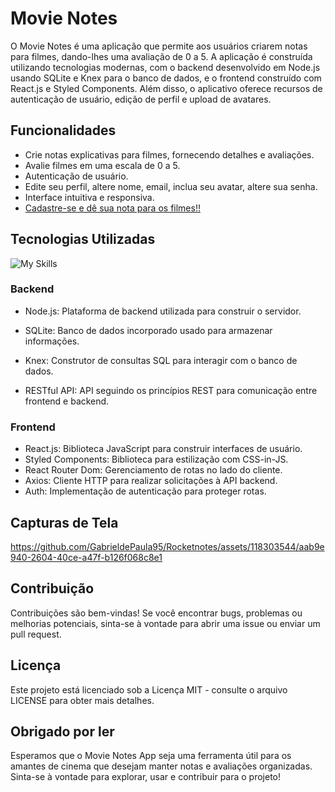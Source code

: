 # Movie Notes

O Movie Notes é uma aplicação que permite aos usuários criarem notas para filmes, dando-lhes uma avaliação de 0 a 5. A aplicação é construída utilizando tecnologias modernas, com o backend desenvolvido em Node.js usando SQLite e Knex para o banco de dados, e o frontend construído com React.js e Styled Components. Além disso, o aplicativo oferece recursos de autenticação de usuário, edição de perfil e upload de avatares.

## Funcionalidades

- Crie notas explicativas para filmes, fornecendo detalhes e avaliações.
- Avalie filmes em uma escala de 0 a 5.
- Autenticação de usuário.
- Edite seu perfil, altere nome, email, inclua seu avatar, altere sua senha.
- Interface intuitiva e responsiva.
- [Cadastre-se e dê sua nota para os filmes!!](https://movienote1.netlify.app/)

## Tecnologias Utilizadas
![My Skills](https://skills.thijs.gg/icons?i=react,nodejs,js)

### Backend

- Node.js: Plataforma de backend utilizada para construir o servidor.
- SQLite: Banco de dados incorporado usado para armazenar informações.
- Knex: Construtor de consultas SQL para interagir com o banco de dados.

- RESTful API: API seguindo os princípios REST para comunicação entre frontend e backend.

### Frontend

- React.js: Biblioteca JavaScript para construir interfaces de usuário.
- Styled Components: Biblioteca para estilização com CSS-in-JS.
- React Router Dom: Gerenciamento de rotas no lado do cliente.
- Axios: Cliente HTTP para realizar solicitações à API backend.
- Auth: Implementação de autenticação para proteger rotas.

## Capturas de Tela

https://github.com/GabrieldePaula95/Rocketnotes/assets/118303544/aab9e940-2604-40ce-a47f-b126f068c8e1

## Contribuição

Contribuições são bem-vindas! Se você encontrar bugs, problemas ou melhorias potenciais, sinta-se à vontade para abrir uma issue ou enviar um pull request.

## Licença
Este projeto está licenciado sob a Licença MIT - consulte o arquivo LICENSE para obter mais detalhes.

## Obrigado por ler

Esperamos que o Movie Notes App seja uma ferramenta útil para os amantes de cinema que desejam manter notas e avaliações organizadas. Sinta-se à vontade para explorar, usar e contribuir para o projeto!

